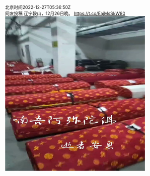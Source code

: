 北京时间2022-12-27T05:36:50Z<br>网友投稿
辽宁鞍山，12月26日晚。 https://t.co/EajMsSkW80<br><img src='/temp/video/2022/n-Month-12/ax-Day-27/whyyoutouzhele/1607490645840760832_0.jpg' width='450' height='500'><br><br>